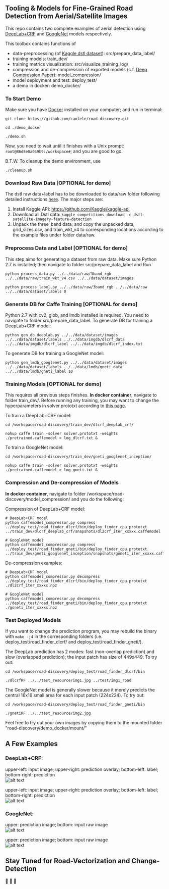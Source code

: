 ## Tooling & Models for Fine-Grained Road Detection from Aerial/Satellite Images

This repo contains two complete examples of aerial detection using [DeepLab+CRF](https://arxiv.org/abs/1606.00915) and [GoogleNet](https://arxiv.org/abs/1409.4842) models respectively.

This toolbox contains functions of
- data-preprocessing (of [Kaggle dstl dataset](https://www.kaggle.com/c/dstl-satellite-imagery-feature-detection/data)): src/prepare_data_label/
- training models: train_dev/
- training metrics visualization: src/visualize_training_log/
- compression and de-compression of exported models (c.f. [Deep Compression Paper](https://arxiv.org/pdf/1510.00149v5.pdf)): model_compression/
- model deployment and test: deploy_test/
- a demo in docker: demo_docker/

### To Start Demo
Make sure you have [Docker](https://www.docker.com/) installed on your computer; and run in terminal:
```
git clone https://github.com/caolele/road-discovery.git

cd ./demo_docker

./demo.sh
```
Now, you need to wait until it finishes with a Unix prompt: `root@86d8e0a049b9:/workspace#`; and you are good to go.

B.T.W. To cleanup the demo environment, use 
```
./cleanup.sh
```

### Download Raw Data [OPTIONAL for demo]
The dstl raw data+label has to be downloaded to data/raw folder following detailed instructions 
[here](https://www.kaggle.com/c/dstl-satellite-imagery-feature-detection/data). 
The major steps are:
1. Install Kaggle API: https://github.com/Kaggle/kaggle-api
1. Download all Dstl data: ```kaggle competitions download -c dstl-satellite-imagery-feature-detection```
1. Unpack the three_band data; and copy the unpacked data, grid_sizes.csv, and train_wkt_v4 
to corresponding locations according to the example files under folder data/raw.

### Preprocess Data and Label [OPTIONAL for demo]
This step aims for generating a dataset from raw data. Make sure Python 2.7 is installed; then navigate to folder src/prepare_data_label and Run
```
python process_data.py ../../data/raw/3band_rgb ../../data/raw/train_wkt_v4.csv ../../data/dataset/images

python process_label.py ../../data/raw/3band_rgb ../../data/raw ../../data/dataset/labels 0
```

### Generate DB for Caffe Training [OPTIONAL for demo]
Python 2.7 with cv2, glob, and lmdb installed is required. You need to navigate to folder src/prepare_data_label.
To generate DB for training a DeepLab+CRF model:
```
python gen_db_deeplab.py ../../data/dataset/images ../../data/dataset/labels ../../data/imgdb/dlcrf_data ../../data/imgdb/dlcrf_label ../../data/imgdb/dlcrf_index.txt
```
To generate DB for training a GoogleNet model:
```
python gen_lmdb_googlenet.py ../../data/dataset/images ../../data/dataset/labels ../../data/lmdb/gneti_data ../../data/lmdb/gneti_label 10
```

### Training Models [OPTIONAL for demo]
This requires all previous steps finishes. **In docker container**, navigate to folder train_dev/. Before running any training, you may want to change the hyperparameters in solver.prototxt according to [this page](https://github.com/BVLC/caffe/wiki/Solver-Prototxt).

To train a DeepLab+CRF model:
```
cd /workspace/road-discovery/train_dev/dlcrf_deeplab_crf/

nohup caffe train -solver solver.prototxt -weights ./pretrained.caffemodel > log_dlcrf.txt &
```
To train a GoogleNet model:
```
cd /workspace/road-discovery/train_dev/gneti_googlenet_inception/

nohup caffe train -solver solver.prototxt -weights ./pretrained.caffemodel > log_gneti.txt &
```

### Compression and De-compression of Models
**In docker container**, navigate to folder /workspace/road-discovery/model_compression/ and you do the following:

Compression of DeepLab+CRF model:
```
# DeepLab+CRF model
python caffemodel_compressor.py compress ../deploy_test/road_finder_dlcrf/bin/deploy_finder_cpu.prototxt ../train_dev/dlcrf_deeplab_crf/snapshots/dl2crf_iter_xxxxx.caffemodel

# GoogleNet model
python caffemodel_compressor.py compress ../deploy_test/road_finder_gneti/bin/deploy_finder_cpu.prototxt ../train_dev/gneti_googlenet_inception/snapshots/goneti_iter_xxxxx.caffemodel
```

De-compression examples:
```
# DeepLab+CRF model
python caffemodel_compressor.py decompress ../deploy_test/road_finder_dlcrf/bin/deploy_finder_cpu.prototxt ./dl2crf_iter_xxxxx.npz

# GoogleNet model
python caffemodel_compressor.py decompress ../deploy_test/road_finder_gneti/bin/deploy_finder_cpu.prototxt ./goneti_iter_xxxxx.npz
```

### Test Deployed Models
If you want to change the prediction program, you may rebuild the binary with ```make -j4``` in the corresponding folders (i.e. deploy_test/road_finder_dlcrf/ and deploy_test/road_finder_gneti/).  

The DeepLab prediction has 2 modes: fast (non-overlap prediction) and slow (overlapped prediction); the input patch has size of 449x449. To try out:
```
cd /workspace/road-discovery/deploy_test/road_finder_dlcrf/bin

./dlcrfRF ../../test_resource/img1.jpg ../test/img1_road
```

The GoogleNet model is generally slower because it merely predicts the central 16x16 small area for each input patch (224x224). To try out:
```
cd /workspace/road-discovery/deploy_test/road_finder_gneti/bin

./gnetiRF ../../test_resource/img2.jpg
```
Feel free to try out your own images by copying them to the mounted folder "road-discovery/demo_docker/mount/"

## A Few Examples
### DeepLab+CRF:
upper-left: input image; upper-right: prediction overlay; bottom-left: label; bottom-right: prediction  
![alt text](./demo_docker/mount/dlcrf1.jpg)

upper-left: input image; upper-right: prediction overlay; bottom-left: label; bottom-right: prediction  
![alt text](./demo_docker/mount/dlcrf2.jpg)

### GoogleNet:
upper: prediction image; bottom: input raw image  
![alt text](./demo_docker/mount/gneti1.jpg)

upper: prediction image; bottom: input raw image  
![alt text](./demo_docker/mount/gneti2.jpg)


## Stay Tuned for Road-Vectorization and Change-Detection 
:see_no_evil: :hear_no_evil:  :speak_no_evil: